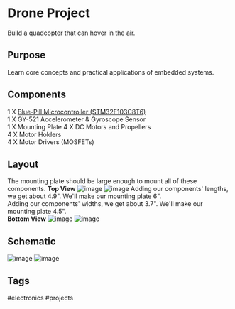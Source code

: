 # Drone Project

Build a quadcopter that can hover in the air.  

## Purpose
Learn core concepts and practical applications of embedded systems.  

## Components
1 X [Blue-Pill Microcontroller (STM32F103C8T6)](../202306171654/README.md)  
1 X GY-521 Accelerometer & Gyroscope Sensor  
1 X Mounting Plate
4 X DC Motors and Propellers  
4 X Motor Holders  
4 X Motor Drivers (MOSFETs)  

## Layout
The mounting plate should be large enough to mount all of these components. 
**Top View**
![image](./Sat_Jun_17_10:56:10_AM_PDT_2023.png)
![image](./Sat_Jun_17_10:56:10_AM_PDT_2023.png)
Adding our components' lengths, we get about 4.9". We'll make our mounting plate 6".  
Adding our components' widths, we get about 3.7". We'll make our mounting plate 4.5".  
**Bottom View**
![image](./Sat_Jun_17_10:56:30_AM_PDT_2023.png)
![image](./Sat_Jun_17_10:56:30_AM_PDT_2023.png)


## Schematic
![image](./Sat_Jun_17_10:19:28_AM_PDT_2023.png)
![image](./Sat_Jun_17_10:19:28_AM_PDT_2023.png)

## Tags
#electronics #projects

